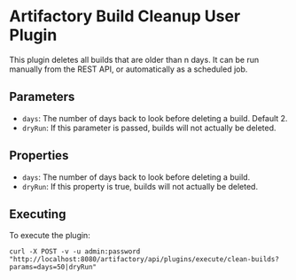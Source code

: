 Artifactory Build Cleanup User Plugin
=====================================

This plugin deletes all builds that are older than n days. It can be run
manually from the REST API, or automatically as a scheduled job.

Parameters
----------

- `days`: The number of days back to look before deleting a build. Default 2.
- `dryRun`: If this parameter is passed, builds will not actually be deleted.

Properties
----------

- `days`: The number of days back to look before deleting a build.
- `dryRun`: If this property is true, builds will not actually be deleted.

Executing
---------

To execute the plugin:

`curl -X POST -v -u admin:password "http://localhost:8080/artifactory/api/plugins/execute/clean-builds?params=days=50|dryRun"`

